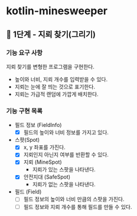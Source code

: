 # kotlin-minesweeper

## 🚀 1단계 - 지뢰 찾기(그리기)

### 기능 요구 사항

지뢰 찾기를 변형한 프로그램을 구현한다.

- 높이와 너비, 지뢰 개수를 입력받을 수 있다.
- 지뢰는 눈에 잘 띄는 것으로 표기한다.
- 지뢰는 가급적 랜덤에 가깝게 배치한다.

### 기능 구현 목록

- 필드 정보 (FieldInfo)
    - [x] 필드의 높이와 너비 정보를 가지고 있다.

- 스팟(Spot)
    - [x] x, y 좌표를 가진다.
    - [x] 지뢰인지 아닌지 여부를 반환할 수 있다.
    - [x] 지뢰 (MineSpot)
        - 지뢰가 있는 스팟을 나타낸다.
    - [x] 안전지대 (SafeSpot)
        - 지뢰가 없는 스팟을 나타낸다.

- 필드 (Field)
    -  [ ] 필드 정보의 높이와 너비 만큼의 스팟을 가진다.
    -  [ ] 필드 정보와 지뢰 개수를 통해 필드를 만들 수 있다.
